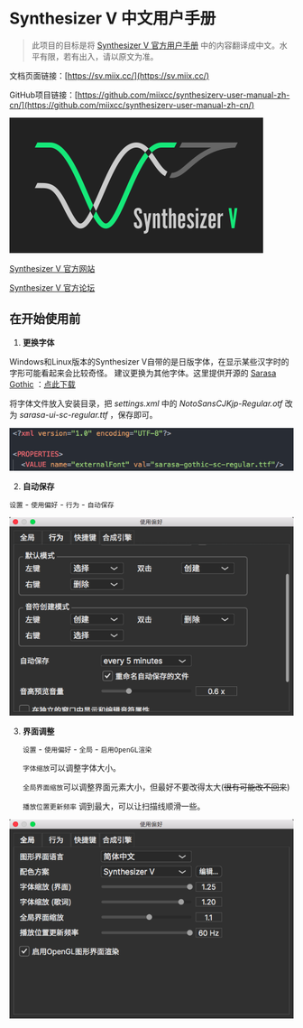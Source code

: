 # Synthesizer V 中文用户手册 

> 此项目的目标是将 [Synthesizer V 官方用户手册](https://synthesizerv.com/manual/#) 中的内容翻译成中文。水平有限，若有出入，请以原文为准。

文档页面链接：[https://sv.miix.cc/](https://sv.miix.cc/)

GitHub项目链接：[https://github.com/miixcc/synthesizerv-user-manual-zh-cn/](https://github.com/miixcc/synthesizerv-user-manual-zh-cn/)

![logo](logo.png)

[Synthesizer V 官方网站](https://synthesizerv.com/)

[Synthesizer V 官方论坛](https://forum.synthesizerv.com/)

## 在开始使用前

1. **更换字体**

Windows和Linux版本的Synthesizer V自带的是日版字体，在显示某些汉字时的字形可能看起来会比较奇怪。
建议更换为其他字体。这里提供开源的 [Sarasa Gothic](https://github.com/be5invis/Sarasa-Gothic) ：[点此下载](https://raw.githubusercontent.com/miixcc/synthesizerv-user-manual-zh-cn/master/docs/zh-cn/tips/sarasa-ui-sc-regular.ttf)

将字体文件放入安装目录，把 *settings.xml* 中的 *NotoSansCJKjp-Regular.otf* 改为 *sarasa-ui-sc-regular.ttf* ，保存即可。

![](zh-cn/tips/tips-1.png)

2. **自动保存**

`设置` - `使用偏好` - `行为` - `自动保存`

![](zh-cn/tips/tips-2.png)

3. **界面调整**
   
   `设置` - `使用偏好` - `全局` - `启用OpenGL渲染`

    `字体缩放`可以调整字体大小。
    
    `全局界面缩放`可以调整界面元素大小，但最好不要改得太大(~~很有可能改不回来~~)

    `播放位置更新频率` 调到最大，可以让扫描线顺滑一些。

![](zh-cn/tips/tips-3.png)